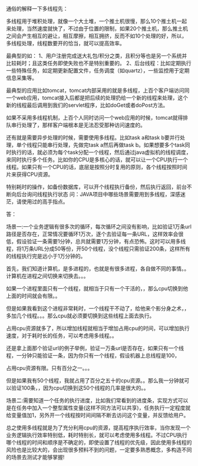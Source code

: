 通俗的解释一下多线程先：



多线程用于堆积处理，就像一个大土堆，一个推土机很慢，那么10个推土机一起来处理，当然速度就快了，不过由于位置的限制，如果20个推土机，那么推土机之间会产生相互的避让，相互摩擦，相互拥挤，反而不如10个处理的好，所以，多线程处理，线程数要开的恰当，就可以提高效率。



最典型的如：
1、用户注册完成送大礼包/积分之类，且积分等也是另一个系统并比较耗时；且这类任务即使失败也不是特别重要的。
2、后台线程：比如定期执行一些特殊任务，如定期更新配置文件，任务调度（如quartz），一些监控用于定期信息采集等。


最典型的应用比如tomcat，tomcat内部采用的就是多线程，上百个客户端访问同一个web应用，tomcat接入后都是把后续的处理扔给一个新的线程来处理，这个新的线程最后调用到我们的servlet程序，比如doGet或者doPost方法。

如果不采用多线程机制，上百个人同时访问一个web应用的时候，tomcat就得排队串行处理了，那样客户端根本是无法忍受那种访问速度的。

还有就是需要异步处理的时候，需要使用多线程。比如task a和task b要并行处理，单个线程只能串行处理，先做完task a然后再做task b。如果想要多个task同时执行的话，就必须为每个task分配一个线程，然后通过java虚拟机的线程调度，来同时执行多个任务。比如你的CPU是多核心的话，就可以让一个CPU执行一个线程。如果只有一个CPU的话，底层是按照分时复用的原则，各个线程按照时间片来获得CPU资源。

特别耗时的操作，如备份数据库，可以开个线程执行备份，然后执行返回，前台不断向后台询问线程执行状态
问：JAVA项目中哪些场景需要用到多线程，深感迷茫，请使用过的高手指点。

答：

场景一:一个业务逻辑有很多次的循环，每次循环之间没有影响，比如验证1万条url路径是否存在，正常情况要循环1万次，逐个去验证每一条URL，这样效率会很低，假设验证一条需要1分钟，总共就需要1万分钟，有点恐怖。这时可以用多线程，将1万条URL分成50等份，开50个线程，没个线程只需验证200条，这样所有的线程执行完是远小于1万分钟的。

首先，我们知道计算机，是多进程的，也就是有很多进程，各自做不同的事情。。计算机在进程之间切换来切换去。。。

如果一个进程里面只有一个线程，就相当于只有一个干活的，，那么cpu切换到他上面的时间就会有限。。

但是如果我看到这个进程非常耗时，一个线程干不动了，给他来个影分身之术，，多加几个线程。。。那么cpu就必须要切换到这些线程上面去执行。

占用cpu资源就多了，所以增加线程就相当于增加占用cpu的时间，可以增加执行速度，对于耗时长的任务，可以考虑用多线程。。



还是拿上面那个验证url的例子举例，验证一万条url是否存在，如果只有一个线程，一分钟只能验证一条，因为你只有一个线程，假设机器上总线程是100，

占用cpu资源有限。只有百分之一。。。

但是如果我有50个线程，我就占用了百分之五十的cpu资源。。那么我一分钟就可以验证100条，，因为cpu切换到这50个线程的几率是很大的。。





场景二:需要知道一个任务的执行进度，比如我们常看到的进度条，实现方式可以是在任务中加入一个整型属性变量(这样不同方法可以共享)，任务执行一定程度就给变量值加1，另外开一个线程按时间间隔不断去访问这个变量，并反馈给用户。



总之使用多线程就是为了充分利用cpu的资源，提高程序执行效率，当你发现一个业务逻辑执行效率特别低，耗时特别长，就可以考虑使用多线程。不过CPU执行哪个线程的时间和顺序是不确定的，即使设置了线程的优先级，因此使用多线程的风险也是比较大的，会出现很多预料不到的问题，一定要多熟悉概念，多构造不同的场景去测试才能够掌握!